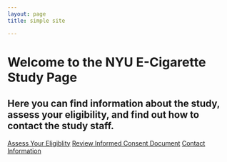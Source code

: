 ```yaml
---
layout: page
title: simple site

---
```


# Welcome to the NYU E-Cigarette Study Page

## Here you can find information about the study, assess your eligibility, and find out how to contact the study staff. 

[Assess Your Eligiblity](https://nyu.qualtrics.com/jfe/form/SV_7R0troHmfry4MDj)
[Review Informed Consent Document](pages/consent_link.html)
[Contact Information](pages/contact_info.html)
